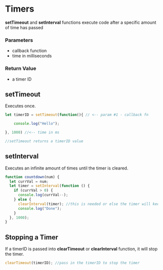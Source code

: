 # Timers

**setTimeout** and **setInterval** functions execute code after a specific amount of time has passed

### Parameters
- callback function
- time in milliseconds

### Return Value
- a timer ID

## setTimeout
Executes once.

```js
let timerID = setTimeout(function(){ // <-- param #1 - callback fn

    console.log("Hello");

}, 1000) //<-- time in ms

//setTimeout returns a timerID value
```

## setInterval
Executes an infinite amount of times until the timer is cleared.

```js
function countdown(num) {
  let currVal = num;
  let timer = setInterval(function () {
    if (currVal > 0) {
      console.log(currVal--);
    } else {
      clearInterval(timer); //this is needed or else the timer will keep on going
      console.log("Done");
    }
  }, 1000);
}
```

## Stopping a Timer
If a timerID is passed into **clearTimeout** or **clearInterval** function, it will stop the timer.

```js
clearTimeout(timerID); //pass in the timerID to stop the timer
```
